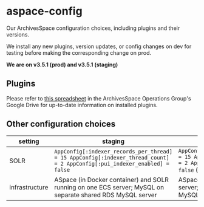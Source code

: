 # aspace-config
Our ArchivesSpace configuration choices, including plugins and their versions.

We install any new plugins, version updates, or config changes on dev for testing before making the corresponding change on prod.

**We are on v3.5.1 (prod) and v3.5.1 (staging)**

## Plugins

Please refer to [this spreadsheet](https://docs.google.com/spreadsheets/d/1uRQCC2rJ4qw-rwTP4B_n7PhDdcTJjo2_gL-eywoTe-k/edit?gid=0#gid=0) in the ArchivesSpace Operations Group's Google Drive for up-to-date information on installed plugins.
          
## Other configuration choices

| setting | staging | prod |
| ------ | ------- | ---- |
| SOLR | `AppConfig[:indexer_records_per_thread] = 15 AppConfig[:indexer_thread_count] = 2 AppConfig[:pui_indexer_enabled] = false` | `AppConfig[:indexer_records_per_thread] = 15 AppConfig[:indexer_thread_count] = 2 AppConfig[:pui_indexer_enabled] = false` (updated 12/10/23) |
| infrastructure | ASpace (in Docker container) and SOLR running on one ECS server; MySQL on separate shared RDS MySQL server | ASpace and SOLR running on one ECS server; MySQL on separate shared RDS MySQL server | 

